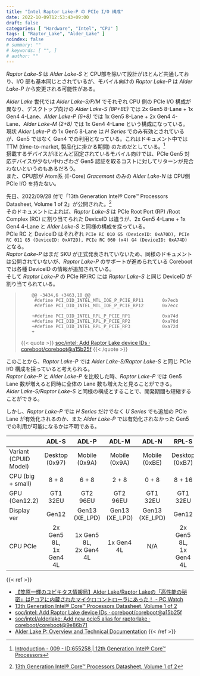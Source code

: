 ```yaml
---
title: "Intel Raptor Lake-P の PCIe I/O 構成"
date: 2022-10-09T12:53:43+09:00
draft: false
categories: [ "Hardware", "Intel", "CPU" ]
tags: [ "Raptor_Lake", "Alder_Lake" ]
noindex: false
# summary: ""
# keywords: [ "", ]
# author: ""
---
```


*Raptor Lake-S* は *Alder Lake-S* と CPU部を除いて設計がほとんど共通しており、I/O 部も基本同じとされているが、モバイル向けの *Raptor Lake-P* は *Alder Lake-P* から変更される可能性がある。  

*Alder Lake* 世代では *Alder Lake-S/P/M* でそれぞれ CPU 側の PCIe I/O 構成が異なり、デスクトップ向けの *Alder Lake-S (8P+8E)* では 2x Gen5 8-Lane + 1x Gen4 4-Lane、*Alder Lake-P (6+8)* では 1x Gen5 8-Lane + 2x Gen4 4-Lane、*Alder Lake-M (2+8)* では 1x Gen4 4-Lane という構成になっている。  
現状 *Alder Lake-P* の 1x Gen5 8-Lane は *H Series* でのみ有効とされているが、Gen5 ではなく Gen4 での利用となっている。これはドキュメント中では TTM (time-to-market, 製品化に掛かる期間) のためだとしている。[^ttm]  
搭載するデバイスがほとんど固定されているモバイル向けでは、PCIe Gen5 対応デバイスが少ない中わざわざ Gen5 認証を取るコストに対してリターンが見合わないというのもあるだろう。  
また、CPU部が Atom系 (E-Core) *Gracemont* のみの *Alder Lake-N* は CPU側 PCIe I/O を持たない。  

[^ttm]: [Introduction - 009 - ID:655258 | 12th Generation Intel® Core™ Processors](https://edc.intel.com/content/www/us/en/design/ipla/software-development-platforms/client/platforms/alder-lake-desktop/12th-generation-intel-core-processors-datasheet-volume-1-of-2/introduction/)

先日、2022/09/28 付で「13th Generation Intel® Core™ Processors Datasheet, Volume 1 of 2」が公開された。[^13th]  
そのドキュメントによれば、*Raptor Lake-S* は PCIe Root Port (RP) /Root Complex (RC) に割り当てられた DeviceID は違うが、2x Gen5 4-Lane + 1x Gen4 4-Lane と *Alder Lake-S* と同様の構成を採っている。  
PCIe RC と DeviceID はそれぞれ `PCIe RC 010 G5 (DeviceID: 0xA70D), PCIe RC 011 G5 (DeviceID: 0xA72D), PCIe RC 060 (x4) G4 (DeviceID: 0xA74D)` となる。  
*Raptor Lake-P* はまだ SKU が正式発表されていないため、同様のドキュメントは公開されていないが、*Raptor Lake-P* のサポートが進められている Coreboot では各種 DeviceID の情報が追加されている。  
そして *Raptor Lake-P* の PCIe RP/RC には *Raptor Lake-S* と同じ DeviceID が割り当てられている。  

[^13th]: [13th Generation Intel® Core™ Processors Datasheet, Volume 1 of 2](https://www.intel.com/content/www/us/en/content-details/743844/13th-generation-intel-core-processors-datasheet-volume-1-of-2.html)

 >         @@ -3434,6 +3463,10 @@
 >          #define PCI_DID_INTEL_MTL_IOE_P_PCIE_RP11		0x7ecb
 >          #define PCI_DID_INTEL_MTL_IOE_P_PCIE_RP12		0x7ecc
 >          
 >         +#define PCI_DID_INTEL_RPL_P_PCIE_RP1			0xa74d
 >         +#define PCI_DID_INTEL_RPL_P_PCIE_RP2			0xa70d
 >         +#define PCI_DID_INTEL_RPL_P_PCIE_RP3			0xa72d
 >         +
 >
 > {{< quote >}} [soc/intel: Add Raptor Lake device IDs · coreboot/coreboot@a15b25f](https://github.com/coreboot/coreboot/commit/a15b25f6fd3b121913508bf6b603856d5026be2c) {{< /quote >}}

このことから、*Raptor Lake-P* では *Alder Lake-S/Raptor Lake-S* と同じ PCIe I/O 構成を採っていると考えられる。  
*Raptor Lake-P* と *Alder Lake-P* を比較した時、*Raptor Lake-P* では Gen5 Lane 数が増えると同時に全体の Lane 数も増えたと見ることができる。  
*Alder Lake-S/Raptor Lake-S* と同様の構成とすることで、開発期間も短縮することができる。  

しかし、*Raptor Lake-P* では *H Series* だけでなく *U Series* でも追加の PCIe Lane が有効化されるのか、また *Alder Lake-P* では有効化されなかった Gen5 での利用が可能になるかは不明である。  

| | ADL-S | ADL-P | ADL-M | ADL-N | RPL-S | RPL-P |
| :-- | :--: | :--: | :--: | :--: | :--: | :--: |
| Variant (CPUID Model) | Desktop (0x97) | Mobile (0x9A) | Mobile (0x9A) | Mobile (0xBE) | Desktop (0xB7) | Mobile (0xBA) |
| CPU (big + small) | 8 + 8 | 6 + 8 | 2 + 8 | 0 + 8 | 8 + 16 | 6 + 8? |
| GPU (Gen12.2) | GT1 32EU | GT2 96EU | GT2 96EU | GT1 32EU | GT1 32EU | GT2 96EU |
| Display ver | Gen12 | Gen13 (XE_LPD) | Gen13 (XE_LPD) | Gen13 (XE_LPD) | Gen12 | Gen13 (XE_LPD) |K
| CPU PCIe | 2x Gen5 8L,<br>1x Gen4 4L | 1x Gen5 8L,<br>2x Gen4 4L | 1x Gen4 4L | N/A | 2x Gen5 8L,<br>1x Gen4 4L | 2x Gen5 8L?,<br>1x Gen4 4L? |

{{< ref >}}
 * [【笠原一輝のユビキタス情報局】Alder Lake/Raptor Lakeの「高性能の秘密」はPコアに内蔵されたマイクロコントローラにあった！ - PC Watch](https://pc.watch.impress.co.jp/docs/column/ubiq/1442699.html)
 * [13th Generation Intel® Core™ Processors Datasheet, Volume 1 of 2](https://www.intel.com/content/www/us/en/content-details/743844/13th-generation-intel-core-processors-datasheet-volume-1-of-2.html)
 * [soc/intel: Add Raptor Lake device IDs · coreboot/coreboot@a15b25f](https://github.com/coreboot/coreboot/commit/a15b25f6fd3b121913508bf6b603856d5026be2c)
 * [soc/intel/alderlake: Add new pcie5 alias for raptorlake · coreboot/coreboot@9e86b71](https://github.com/coreboot/coreboot/commit/9e86b71e7936fd17a2b6d2c15ccd81442f21c576)
 * [Alder Lake P: Overview and Technical Documentation](https://www.intel.com/content/www/us/en/products/platforms/details/alder-lake-p.html)
{{< /ref >}}
